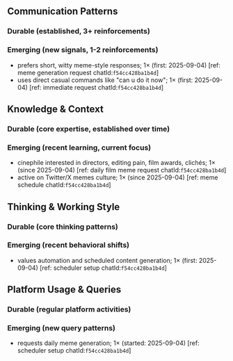 ## Communication Patterns
### Durable (established, 3+ reinforcements)

### Emerging (new signals, 1-2 reinforcements)
- prefers short, witty meme-style responses; 1× (first: 2025-09-04) [ref: meme generation request chatId:`f54cc428ba1b4d`]
- uses direct casual commands like "can u do it now"; 1× (first: 2025-09-04) [ref: immediate request chatId:`f54cc428ba1b4d`]

## Knowledge & Context
### Durable (core expertise, established over time)

### Emerging (recent learning, current focus)
- cinephile interested in directors, editing pain, film awards, clichés; 1× (since 2025-09-04) [ref: daily film meme request chatId:`f54cc428ba1b4d`]
- active on Twitter/X memes culture; 1× (since 2025-09-04) [ref: meme schedule chatId:`f54cc428ba1b4d`]

## Thinking & Working Style
### Durable (core thinking patterns)

### Emerging (recent behavioral shifts)
- values automation and scheduled content generation; 1× (first: 2025-09-04) [ref: scheduler setup chatId:`f54cc428ba1b4d`]

## Platform Usage & Queries
### Durable (regular platform activities)

### Emerging (new query patterns)
- requests daily meme generation; 1× (started: 2025-09-04) [ref: scheduler setup chatId:`f54cc428ba1b4d`]